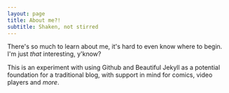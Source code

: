 ```yaml
---
layout: page
title: About me?!
subtitle: Shaken, not stirred
---
```


There's so much to learn about me, it's hard to even know where to begin.  I'm just *that* interesting, y'know?

This is an experiment with using Github and Beautiful Jekyll as a potential foundation for a traditional blog, with support in mind for comics, video players and *more*.
